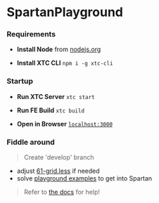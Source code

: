 SpartanPlayground
================================

### Requirements

- **Install Node**
	from [nodejs.org](http://nodejs.org/)

- **Install XTC CLI**
	`npm i -g xtc-cli`

### Startup

- **Run XTC Server**
	`xtc start`

- **Run FE Build**
	`xtc build`

- **Open in Browser**
	[`localhost:3000`](http://localhost:3000)

### Fiddle around

> Create 'develop' branch

- adjust [61-grid.less](https://github.com/SimonHarte/SpartanPlayground/tree/master/frontend/base/css/61-grid.less) if needed
- solve [playground examples](http://localhost:3000/playground) to get into Spartan

> Refer to [the docs](https://github.com/SimonHarte/SpartanGrid) for help!

